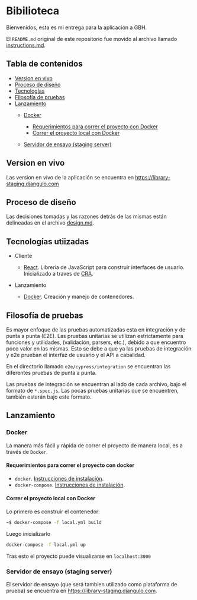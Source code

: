 # Bibilioteca

Bienvenidos, esta es mi entrega para la aplicación a GBH.

El `README.md` original de este repositorio fue movido al archivo llamado [instructions.md](./instructions.md).

## Tabla de contenidos

- [Version en vivo](#live-version)
- [Proceso de diseño](#design-process)
- [Tecnologías](#technologies)
- [Filosofía de pruebas](#testing-philosophy)
- [Lanzamiento](#deployment)
  - [Docker](#docker)
    - [Requerimientos para correr el proyecto con Docker](#requirements-docker)
    - [Correr el proyecto local con Docker](#run-locally-docker)
  
  - [Servidor de ensayo (staging server)](#staging-server)

## Version en vivo<a name="live-version"></a>

Las version en vivo de la aplicación se encuentra en <a target="_blank" rel="noopener noreferrer" href="https://library-staging.djangulo.com">https://library-staging.djangulo.com</a>

## Proceso de diseño<a name="design-process"></a>

Las decisiones tomadas y las razones detrás de las mismas están delineadas en el archivo [design.md](./design.md).

## Tecnologías utiizadas<a name="technologies"></a>

- Cliente

  - <a target="_blank" rel="noopener noreferrer" href="https://reactjs.org/">React</a>. Librería de JavaScript para construir interfaces de usuario. Inicializado a traves de <a target="_blank" rel="noopener noreferrer" href="https://github.com/facebook/create-react-app">CRA</a>.

- Lanzamiento

  - <a target="_blank" rel="noopener noreferrer" href="https://www.docker.com/">Docker</a>. Creación y manejo de contenedores.

## Filosofía de pruebas<a name="testing-philosophy"></a>

Es mayor enfoque de las pruebas automatizadas esta en integración y de punta a punta (E2E).
Las pruebas unitarias se utilizan estrictamente para funciones y utilidades, (validación, parsers, etc.), debido a que encuentro poco valor en las mismas. Esto se debe a que ya las pruebas de integración y e2e prueban el interfaz de usuario y el API a cabalidad.

En el directorio llamado `e2e/cypress/integration` se encuentran las diferentes pruebas de punta a punta.

Las pruebas de integración se encuentran al lado de cada archivo, bajo el formato de `*.spec.js`. Las pocas pruebas unitarias que se encuentren, también estarán bajo este formato.

## Lanzamiento<a name="deployment"></a>

### Docker

La manera más fácil y rápida de correr el proyecto de manera local, es a través de `Docker`.

#### Requerimientos para correr el proyecto con docker<a name="requirements-docker"></a>

- `docker`. <a target="_blank" rel="noopener noreferrer" href="https://docs.docker.com/install/linux/docker-ce/ubuntu/">Instrucciones de instalación</a>.
- `docker-compose`. <a target="_blank" rel="noopener noreferrer" href="(https://docs.docker.com/compose/install/">Instrucciones de instalación</a>.

#### Correr el proyecto local con Docker<a name="run-locally-docker"></a>

Lo primero es construir el contenedor:

```bash
~$ docker-compose -f local.yml build
```

Luego inicializarlo

```bash
docker-compose -f local.yml up
```

Tras esto el proyecto puede visualizarse en `localhost:3000`

### Servidor de ensayo (staging server)<a name="staging-server"></a>

El servidor de ensayo (que será tambien utilizado como plataforma de prueba) se encuentra en <a target="_blank" rel="noopener noreferrer" href="https://library-staging.djangulo.com">https://library-staging.djangulo.com</a>.

<!-- TODO como se lanza el servidor de ensayo -->
